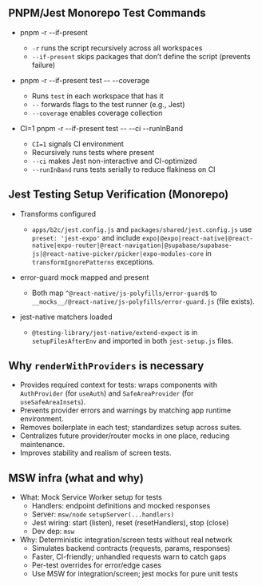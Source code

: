 ## PNPM/Jest Monorepo Test Commands

- pnpm -r --if-present
  - `-r` runs the script recursively across all workspaces
  - `--if-present` skips packages that don’t define the script (prevents failure)

- pnpm -r --if-present test -- --coverage
  - Runs `test` in each workspace that has it
  - `--` forwards flags to the test runner (e.g., Jest)
  - `--coverage` enables coverage collection

- CI=1 pnpm -r --if-present test -- --ci --runInBand
  - `CI=1` signals CI environment
  - Recursively runs tests where present
  - `--ci` makes Jest non-interactive and CI-optimized
  - `--runInBand` runs tests serially to reduce flakiness on CI

## Jest Testing Setup Verification (Monorepo)

- Transforms configured
  - `apps/b2c/jest.config.js` and `packages/shared/jest.config.js` use `preset: 'jest-expo'` and include `expo|@expo|react-native|@react-native|expo-router|@react-navigation|@supabase/supabase-js|@react-native-picker/picker|expo-modules-core` in `transformIgnorePatterns` exceptions.

- error-guard mock mapped and present
  - Both map `^@react-native/js-polyfills/error-guard$` to `__mocks__/@react-native/js-polyfills/error-guard.js` (file exists).

- jest-native matchers loaded
  - `@testing-library/jest-native/extend-expect` is in `setupFilesAfterEnv` and imported in both `jest-setup.js` files.

## Why `renderWithProviders` is necessary

- Provides required context for tests: wraps components with `AuthProvider` (for `useAuth`) and `SafeAreaProvider` (for `useSafeAreaInsets`).
- Prevents provider errors and warnings by matching app runtime environment.
- Removes boilerplate in each test; standardizes setup across suites.
- Centralizes future provider/router mocks in one place, reducing maintenance.
- Improves stability and realism of screen tests.

## MSW infra (what and why)

- What: Mock Service Worker setup for tests
  - Handlers: endpoint definitions and mocked responses
  - Server: `msw/node` `setupServer(...handlers)`
  - Jest wiring: start (listen), reset (resetHandlers), stop (close)
  - Dev dep: `msw`
- Why: Deterministic integration/screen tests without real network
  - Simulates backend contracts (requests, params, responses)
  - Faster, CI-friendly; unhandled requests warn to catch gaps
  - Per-test overrides for error/edge cases
  - Use MSW for integration/screen; jest mocks for pure unit tests
